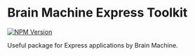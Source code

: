# Brain Machine Express Toolkit

  [![NPM Version][npm-image]][npm-url]
  
Useful package for Express applications by Brain Machine.
  
[npm-image]: https://img.shields.io/badge/npm-1.0.0-blue.svg
[npm-url]: https://www.npmjs.com/package/bm-express-toolkit
